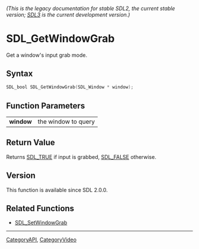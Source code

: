 ###### (This is the legacy documentation for stable SDL2, the current stable version; [SDL3](https://wiki.libsdl.org/SDL3/) is the current development version.)
# SDL_GetWindowGrab

Get a window's input grab mode.

## Syntax

```c
SDL_bool SDL_GetWindowGrab(SDL_Window * window);

```

## Function Parameters

|                |                     |
| -------------- | ------------------- |
| **window**     | the window to query |

## Return Value

Returns [SDL_TRUE](SDL_TRUE) if input is grabbed, [SDL_FALSE](SDL_FALSE)
otherwise.

## Version

This function is available since SDL 2.0.0.

## Related Functions

* [SDL_SetWindowGrab](SDL_SetWindowGrab)

----
[CategoryAPI](CategoryAPI), [CategoryVideo](CategoryVideo)

